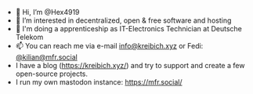 - 👋 Hi, I’m @Hex4919
- 👀 I’m interested in decentralized, open & free software and hosting
- 🌱 I'm doing a apprenticeship as IT-Electronics Technician at Deutsche Telekom
- 📫 You can reach me via e-mail info@kreibich.xyz or Fedi: [@kilian@mfr.social](https://mfr.social/@kilian/)
- I have a blog (https://kreibich.xyz/) and try to support and create a few open-source projects. 
- I run my own mastodon instance:  https://mfr.social/

<!---
Hex4919/Hex4919 is a ✨ special ✨ repository because its `README.md` (this file) appears on your GitHub profile.
You can click the Preview link to take a look at your changes.
--->
